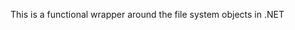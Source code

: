 <!-- (dl
(section-meta
    (title Builder.FileSystem)
    (include
        (Subsection ./getPlainDirectory.md)
        (Subsection ./getDirectory.md)
        (Subsection ./getPlainFile.md)
        (Subsection ./getFile.md)
    )
)
) -->
This is a functional wrapper around the file system objects in .NET

<!-- (dl (content)) -->